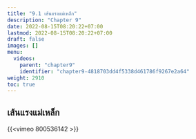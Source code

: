 ```yaml
---
title: "9.1 เส้นแรงแม่เหล็ก"
description: "Chapter 9"
date: 2022-08-15T08:20:22+07:00
lastmod: 2022-08-15T08:20:22+07:00
draft: false
images: []
menu:
  videos:
    parent: "chapter9"
    identifier: "chapter9-4818703dd4f5338d461786f9267e2a64"
weight: 2910
toc: true
---
```


## เส้นแรงแม่เหล็ก
{{<vimeo 800536142 >}}
